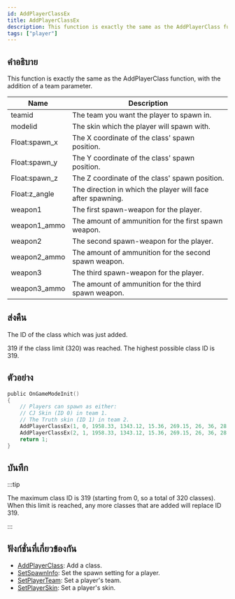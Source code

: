 ```yaml
---
id: AddPlayerClassEx
title: AddPlayerClassEx
description: This function is exactly the same as the AddPlayerClass function, with the addition of a team parameter.
tags: ["player"]
---
```


## คำอธิบาย

This function is exactly the same as the AddPlayerClass function, with the addition of a team parameter.

| Name          | Description                                                 |
| ------------- | ----------------------------------------------------------- |
| teamid        | The team you want the player to spawn in.                   |
| modelid       | The skin which the player will spawn with.                  |
| Float:spawn_x | The X coordinate of the class' spawn position.              |
| Float:spawn_y | The Y coordinate of the class' spawn position.              |
| Float:spawn_z | The Z coordinate of the class' spawn position.              |
| Float:z_angle | The direction in which the player will face after spawning. |
| weapon1       | The first spawn-weapon for the player.                      |
| weapon1_ammo  | The amount of ammunition for the first spawn weapon.        |
| weapon2       | The second spawn-weapon for the player.                     |
| weapon2_ammo  | The amount of ammunition for the second spawn weapon.       |
| weapon3       | The third spawn-weapon for the player.                      |
| weapon3_ammo  | The amount of ammunition for the third spawn weapon.        |

## ส่งคืน

The ID of the class which was just added.

319 if the class limit (320) was reached. The highest possible class ID is 319.

## ตัวอย่าง

```c
public OnGameModeInit()
{
    // Players can spawn as either:
    // CJ Skin (ID 0) in team 1.
    // The Truth skin (ID 1) in team 2.
    AddPlayerClassEx(1, 0, 1958.33, 1343.12, 15.36, 269.15, 26, 36, 28, 150, 0, 0); // CJ
    AddPlayerClassEx(2, 1, 1958.33, 1343.12, 15.36, 269.15, 26, 36, 28, 150, 0, 0); // The Truth
    return 1;
}
```

## บันทึก

:::tip

The maximum class ID is 319 (starting from 0, so a total of 320 classes). When this limit is reached, any more classes that are added will replace ID 319.

:::

## ฟังก์ชั่นที่เกี่ยวข้องกัน

- [AddPlayerClass](../../scripting/functions/AddPlayerClass.md): Add a class.
- [SetSpawnInfo](../../scripting/functions/SetSpawnInfo.md): Set the spawn setting for a player.
- [SetPlayerTeam](../../scripting/functions/SetPlayerTeam.md): Set a player's team.
- [SetPlayerSkin](../../scripting/functions/SetPlayerSkin.md): Set a player's skin.
